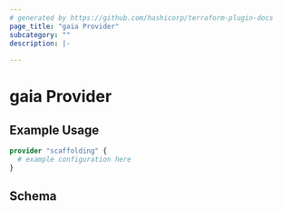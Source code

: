 ```yaml
---
# generated by https://github.com/hashicorp/terraform-plugin-docs
page_title: "gaia Provider"
subcategory: ""
description: |-
  
---
```


# gaia Provider



## Example Usage

```terraform
provider "scaffolding" {
  # example configuration here
}
```

<!-- schema generated by tfplugindocs -->
## Schema

